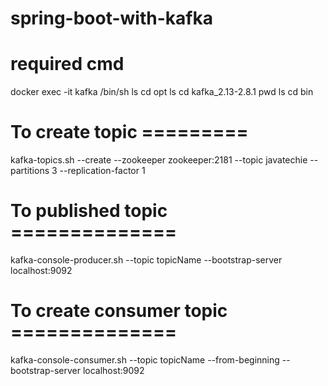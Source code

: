 # spring-boot-with-kafka

# required cmd 
docker exec -it kafka /bin/sh
ls
cd opt
ls
cd kafka_2.13-2.8.1
pwd
ls
cd bin
# To create topic =========
kafka-topics.sh --create --zookeeper zookeeper:2181 --topic javatechie --partitions 3 --replication-factor 1

# To published topic ==============
kafka-console-producer.sh --topic topicName --bootstrap-server localhost:9092

# To create consumer topic ==============
kafka-console-consumer.sh --topic topicName --from-beginning --bootstrap-server localhost:9092